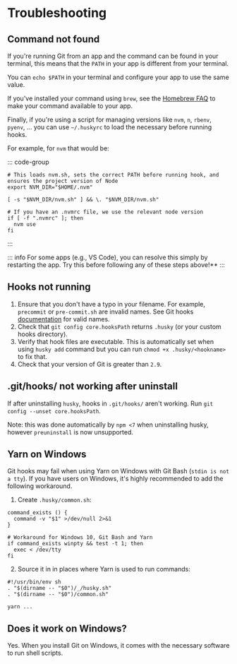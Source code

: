 # Troubleshooting

## Command not found

If you're running Git from an app and the command can be found in your terminal, this means that the `PATH` in your app is different from your terminal.

You can `echo $PATH` in your terminal and configure your app to use the same value.

If you've installed your command using `brew`, see the [Homebrew FAQ](https://docs.brew.sh/FAQ) to make your command available to your app.

Finally, if you're using a script for managing versions like `nvm`, `n`, `rbenv`, `pyenv`, ... you can use `~/.huskyrc` to load the necessary before running hooks.

For example, for `nvm` that would be:

::: code-group

```shell [~/.huskyrc]
# This loads nvm.sh, sets the correct PATH before running hook, and ensures the project version of Node
export NVM_DIR="$HOME/.nvm"

[ -s "$NVM_DIR/nvm.sh" ] && \. "$NVM_DIR/nvm.sh"

# If you have an .nvmrc file, we use the relevant node version
if [ -f ".nvmrc" ]; then
  nvm use
fi
```

:::

::: info
For some apps (e.g., VS Code), you can resolve this simply by restarting the app. Try this before following any of these steps above!\*\*
:::

## Hooks not running

1. Ensure that you don't have a typo in your filename. For example, `precommit` or `pre-commit.sh` are invalid names. See Git hooks [documentation](https://git-scm.com/docs/githooks) for valid names.
1. Check that `git config core.hooksPath` returns `.husky` (or your custom hooks directory).
1. Verify that hook files are executable. This is automatically set when using `husky add` command but you can run `chmod +x .husky/<hookname>` to fix that.
1. Check that your version of Git is greater than `2.9`.

## .git/hooks/ not working after uninstall

If after uninstalling `husky`, hooks in `.git/hooks/` aren't working. Run `git config --unset core.hooksPath`.

Note: this was done automatically by `npm <7` when uninstalling husky, however `preuninstall` is now unsupported.

## Yarn on Windows

Git hooks may fail when using Yarn on Windows with Git Bash (`stdin is not a tty`). If you have users on Windows, it's highly recommended to add the following workaround.

1. Create `.husky/common.sh`:

```shell
command_exists () {
  command -v "$1" >/dev/null 2>&1
}

# Workaround for Windows 10, Git Bash and Yarn
if command_exists winpty && test -t 1; then
  exec < /dev/tty
fi
```

2. Source it in in places where Yarn is used to run commands:

```shell
#!/usr/bin/env sh
. "$(dirname -- "$0")/_/husky.sh"
. "$(dirname -- "$0")/common.sh"

yarn ...
```

## Does it work on Windows?

Yes. When you install Git on Windows, it comes with the necessary software to run shell scripts.
